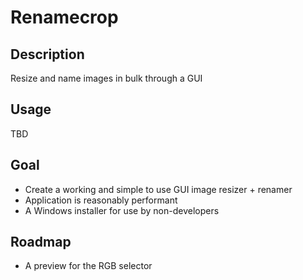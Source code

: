 # Renamecrop

## Description
Resize and name images in bulk through a GUI

## Usage
TBD

## Goal
- Create a working and simple to use GUI image resizer + renamer
- Application is reasonably performant
- A Windows installer for use by non-developers

## Roadmap
- A preview for the RGB selector
